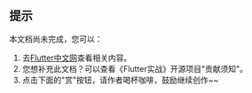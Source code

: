 ## 提示

本文档尚未完成，您可以：

1. 去[Flutter中文网](https://flutterchina.club/docs/)查看相关内容。
2. 您想补充此文档？可以查看《Flutter实战》开源项目"贡献须知"。
3. 点击下面的"赏"按钮，请作者喝杯咖啡，鼓励继续创作~~
